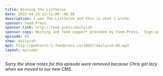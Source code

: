 ```yaml
---
title: Winning the ListServe
date: 2015-04-16 12:11:00 -06:00
description: I won The ListServe and this is what I wrote.
sponsor: Feed.Press
sponsor-link: http://feed.press/dailyish
sponsor-copy: Hosting and feed support provided by Feed.Press.  Sign-up today and try FeedPress on a 14 day trial (no contracts or commitments). Use promo code "dailyish" during checkout to get 10% off your first year.
episode: 85
show: dailyish
mp3: http://podcasts-1.feedpress.co/10587/dailyish-85.mp3
layout: episode
---
```


<em>Sorry the show notes for this episode were removed because Chris got lazy when we moved to our new CMS</em>.
